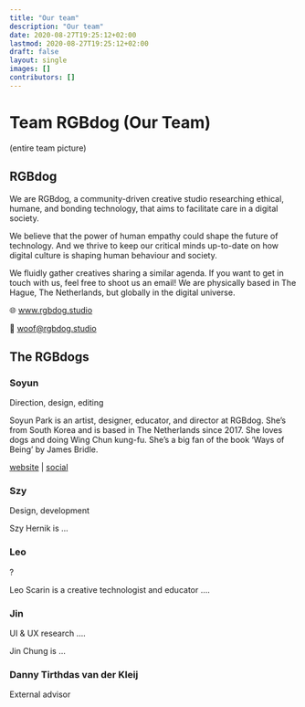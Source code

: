```yaml
---
title: "Our team"
description: "Our team"
date: 2020-08-27T19:25:12+02:00
lastmod: 2020-08-27T19:25:12+02:00
draft: false
layout: single
images: []
contributors: []
---
```


# Team RGBdog (Our Team)

(entire team picture)

## RGBdog

We are RGBdog, a community-driven creative studio researching ethical, humane, and bonding technology, that aims to facilitate care in a digital society.

We believe that the power of human empathy could shape the future of technology. And we thrive to keep our critical minds up-to-date on how digital culture is shaping human behaviour and society.

We fluidly gather creatives sharing a similar agenda. If you want to get in touch with us, feel free to shoot us an email! We are physically based in The Hague, The Netherlands, but globally in the digital universe.

🌐 www.rgbdog.studio

💌 woof@rgbdog.studio

## The RGBdogs

### Soyun

Direction, design, editing

Soyun Park is an artist, designer, educator, and director at RGBdog. She’s from South Korea and is based in The Netherlands since 2017. She loves dogs and doing Wing Chun kung-fu. She’s a big fan of the book ‘Ways of Being’ by James Bridle.

[website](http://www.soyunparrrk.com) | [social](http://www.instagram.com/soyunparrrk)

### Szy

Design, development

Szy Hernik is …

### Leo

?

Leo Scarin is a creative technologist and educator ….

### Jin

UI & UX research ….

Jin Chung is …

### Danny Tirthdas van der Kleij

External advisor
